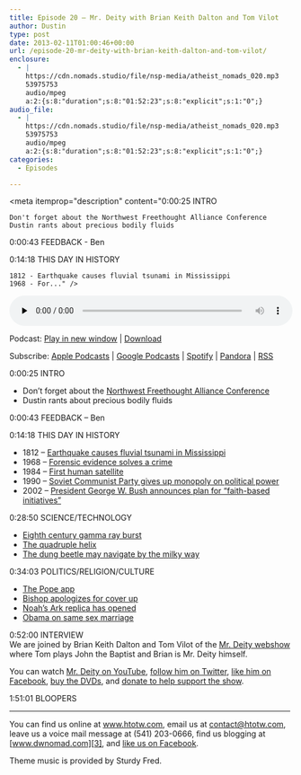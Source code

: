 ```yaml
---
title: Episode 20 – Mr. Deity with Brian Keith Dalton and Tom Vilot
author: Dustin
type: post
date: 2013-02-11T01:00:46+00:00
url: /episode-20-mr-deity-with-brian-keith-dalton-and-tom-vilot/
enclosure:
  - |
    https://cdn.nomads.studio/file/nsp-media/atheist_nomads_020.mp3
    53975753
    audio/mpeg
    a:2:{s:8:"duration";s:8:"01:52:23";s:8:"explicit";s:1:"0";}
audio_file:
  - |
    https://cdn.nomads.studio/file/nsp-media/atheist_nomads_020.mp3
    53975753
    audio/mpeg
    a:2:{s:8:"duration";s:8:"01:52:23";s:8:"explicit";s:1:"0";}
categories:
  - Episodes

---
```

<div itemscope itemtype="http://schema.org/AudioObject">
  <meta itemprop="name" content="Episode 20 – Mr. Deity with Brian Keith Dalton and Tom Vilot" />
  
  <meta itemprop="uploadDate" content="2013-02-10T18:00:46-07:00" />
  
  <meta itemprop="encodingFormat" content="audio/mpeg" />
  
  <meta itemprop="duration" content="PT1H52M23S" />
  
  <meta itemprop="description" content="0:00:25 INTRO

 	Don't forget about the Northwest Freethought Alliance Conference
 	Dustin rants about precious bodily fluids

0:00:43 FEEDBACK - Ben

0:14:18 THIS DAY IN HISTORY

 	1812 - Earthquake causes fluvial tsunami in Mississippi
 	1968 - For..." />
  
  <meta itemprop="contentUrl" content="https://dts.podtrac.com/redirect.mp3/cdn.nomads.studio/file/nsp-media/atheist_nomads_020.mp3" />
  
  <meta itemprop="contentSize" content="51.5" />
  </p> 
  
  <div class="powerpress_player" id="powerpress_player_8275">
    <audio class="wp-audio-shortcode" id="audio-5218-19" preload="none" style="width: 100%;" controls="controls"><source type="audio/mpeg" src="https://dts.podtrac.com/redirect.mp3/cdn.nomads.studio/file/nsp-media/atheist_nomads_020.mp3?_=19" /><a href="https://dts.podtrac.com/redirect.mp3/cdn.nomads.studio/file/nsp-media/atheist_nomads_020.mp3">https://dts.podtrac.com/redirect.mp3/cdn.nomads.studio/file/nsp-media/atheist_nomads_020.mp3</a></audio>
  </div>
</div>

<p class="powerpress_links powerpress_links_mp3">
  Podcast: <a href="https://dts.podtrac.com/redirect.mp3/cdn.nomads.studio/file/nsp-media/atheist_nomads_020.mp3" class="powerpress_link_pinw" target="_blank" title="Play in new window" onclick="return powerpress_pinw('https://htotw.com/?powerpress_pinw=5218-podcast');" rel="nofollow">Play in new window</a> | <a href="https://dts.podtrac.com/redirect.mp3/cdn.nomads.studio/file/nsp-media/atheist_nomads_020.mp3" class="powerpress_link_d" title="Download" rel="nofollow" download="atheist_nomads_020.mp3">Download</a>
</p>

<p class="powerpress_links powerpress_subscribe_links">
  Subscribe: <a href="https://podcasts.apple.com/us/podcast/humanists-take-on-the-world/id530050098?mt=2&ls=1" class="powerpress_link_subscribe powerpress_link_subscribe_itunes" target="_blank" title="Subscribe on Apple Podcasts" rel="nofollow">Apple Podcasts</a> | <a href="https://www.google.com/podcasts?feed=aHR0cDovL2F0aGVpc3Rub21hZHMubGlic3luLmNvbS9yc3M%3D" class="powerpress_link_subscribe powerpress_link_subscribe_googleplay" target="_blank" title="Subscribe on Google Podcasts" rel="nofollow">Google Podcasts</a> | <a href="https://open.spotify.com/show/3LzK2xZGike6Tc1GEMtMbr?si=LieN9SNuTpq96smuaUsH8A" class="powerpress_link_subscribe powerpress_link_subscribe_spotify" target="_blank" title="Subscribe on Spotify" rel="nofollow">Spotify</a> | <a href="https://www.pandora.com/podcast/atheist-nomads/PC:10122?corr=62071012&part=ug" class="powerpress_link_subscribe powerpress_link_subscribe_pandora" target="_blank" title="Subscribe on Pandora" rel="nofollow">Pandora</a> | <a href="https://htotw.com/feed/podcast/" class="powerpress_link_subscribe powerpress_link_subscribe_rss" target="_blank" title="Subscribe via RSS" rel="nofollow">RSS</a>
</p>

0:00:25 INTRO

  * Don&#8217;t forget about the <a href="http://nwfreethought.org/" target="_blank" rel="noopener">Northwest Freethought Alliance Conference</a>
  * Dustin rants about precious bodily fluids

0:00:43 FEEDBACK &#8211; Ben

0:14:18 THIS DAY IN HISTORY

  * 1812 &#8211; <a href="http://www.history.com/this-day-in-history/earthquake-causes-fluvial-tsunami-in-mississippi" target="_blank" rel="noopener">Earthquake causes fluvial tsunami in Mississippi</a>
  * 1968 &#8211; <a href="http://www.history.com/this-day-in-history/forensic-evidence-solves-a-crime" target="_blank" rel="noopener">Forensic evidence solves a crime</a>
  * 1984 &#8211; <a href="http://www.history.com/this-day-in-history/first-human-satellite" target="_blank" rel="noopener">First human satellite</a>
  * 1990 &#8211; <a href="http://www.history.com/this-day-in-history/soviet-communist-party-gives-up-monopoly-on-political-power" target="_blank" rel="noopener">Soviet Communist Party gives up monopoly on political power</a>
  * 2002 &#8211; <a href="http://www.history.com/this-day-in-history/president-george-w-bush-announces-plan-for-faith-based-initiatives" target="_blank" rel="noopener">President George W. Bush announces plan for &#8220;faith-based initiatives&#8221;</a>

0:28:50 SCIENCE/TECHNOLOGY

  * <a href="http://metro.co.uk/2013/01/21/earth-hit-by-gamma-ray-burst-from-space-in-eighth-century-3360613/" target="_blank" rel="noopener">Eighth century gamma ray burst</a>
  * <a href="http://www.bbc.co.uk/news/science-environment-21091066" target="_blank" rel="noopener">The quadruple helix</a>
  * <a href="http://www.bbc.co.uk/news/science-environment-21150721" target="_blank" rel="noopener">The dung beetle may navigate by the milky way</a>

0:34:03 POLITICS/RELIGION/CULTURE

  * <a href="http://www.gmanetwork.com/news/story/291926/scitech/technology/vatican-launches-pope-app" target="_blank" rel="noopener">The Pope app</a>
  * <a href="http://www.npr.org/templates/story/story.php?storyId=169947484" target="_blank" rel="noopener">Bishop apologizes for cover up</a>
  * [Noah’s Ark replica has opened][1]
  * <a href="http://latimesblogs.latimes.com/lanow/2013/01/obamas-gay-rights-mention-in-inauguration-speech-right-direction.html" target="_blank" rel="noopener">Obama on same sex marriage</a>

0:52:00 INTERVIEW  
We are joined by Brian Keith Dalton and Tom Vilot of the <a href="http://mrdeity.com/" target="_blank" rel="noopener">Mr. Deity webshow</a> where Tom plays John the Baptist and Brian is Mr. Deity himself.

You can watch <a href="http://www.youtube.com/user/misterdeity" target="_blank" rel="noopener">Mr. Deity on YouTube</a>, <a href="https://twitter.com/mrdeity" target="_blank" rel="noopener">follow him on Twitter</a>, <a href="https://www.facebook.com/mrdeity" target="_blank" rel="noopener">like him on Facebook</a>, <a href="http://mrdeity.com/dvds.html" target="_blank" rel="noopener">buy the DVDs</a>, and [donate to help support the show][2].

1:51:01 BLOOPERS

<hr width="500" />

You can find us online at <a href="https://www.htotw.com/" target="_blank" rel="noopener">www.htotw.com</a>, email us at <contact@htotw.com>, leave us a voice mail message at (541) 203-0666, find us blogging at [www.dwnomad.com][3], and <a href="https://htotw.com/facebook" target="_blank" rel="noopener">like us on Facebook</a>.

Theme music is provided by Sturdy Fred.

 [1]: http://www.weather.com/news/dutch-noahs-ark-20121212
 [2]: http://www.youtube.com/user/misterdeity
 [3]: http://www.dwnomad.com/